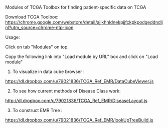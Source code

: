 Modules of TCGA Toolbox for finding patient-specific data on TCGA

Download TCGA Toolbox: https://chrome.google.com/webstore/detail/ajjkhhldnekpjjfckpkpodgeddndljnl?utm_source=chrome-ntp-icon

Usage:

Click on tab "Modules" on top.

Copy the following link into "Load module by URL" box and click on "Load module"

1. To visualize in data cube browser :

https://dl.dropbox.com/u/79021836/TCGA_Ref_EMR/DataCubeViewer.js


2. To see how current methods of  Disease Class work:

http://dl.dropbox.com/u/79021836/TCGA_Ref_EMR/DiseaseLayout.js

3. To construct  EMR Tree :

https://dl.dropbox.com/u/79021836/TCGA_Ref_EMR/lookUpTreeBuild.js